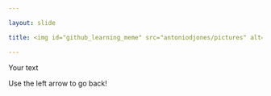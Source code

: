 ```yaml
---

layout: slide

title: <img id="github_learning_meme" src="antoniodjones/pictures" alt="Welcome" width="500" height="500">

---
```


Your text

Use the left arrow to go back!
